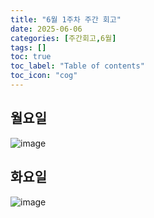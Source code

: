 ```yaml
---
title: "6월 1주차 주간 회고"
date: 2025-06-06
categories: [주간회고,6월]
tags: []
toc: true
toc_label: "Table of contents"
toc_icon: "cog"
---
```


## 월요일
![image](https://github.com/user-attachments/assets/89033ee9-9a7b-42c5-a5d6-db8941182eff)

## 화요일
![image](https://github.com/user-attachments/assets/7bbdd0ce-795c-48ee-a89a-0c2cb04186bf)

